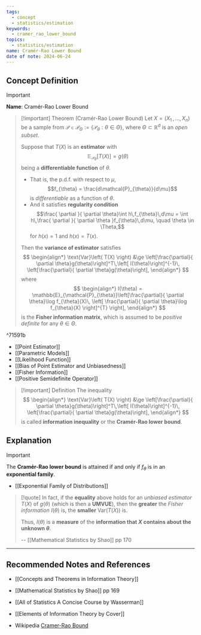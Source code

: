 ```yaml
---
tags:
  - concept
  - statistics/estimation
keywords:
  - cramer_rao_lower_bound
topics:
  - statistics/estimation
name: Cramér-Rao Lower Bound
date of note: 2024-06-24
---
```


## Concept Definition

>[!important]
>**Name**: Cramér-Rao Lower Bound

>[!important] Theorem (Cramér-Rao Lower Bound)
>Let $X = (X_{1} \,{,}\ldots{,}\,X_{n})$ be a sample from $\mathcal{P} \in \mathscr{P}_{\Theta} := \left\{ \mathcal{P}_{\theta}: \theta \in \Theta \right\}$, where $\Theta \subset \mathbb{R}^d$ is an *open subset*.
>
>Suppose that $T(X)$ is an **estimator** with $$ \mathbb{E}_{\mathcal{P}_{\theta}}\left[ T(X) \right] = g(\theta)$$ being a **differentiable function** of $\theta$. 
>
>- That is, the p.d.f. with respect to $\mu$, $$f_{\theta} = \frac{d\mathcal{P}_{\theta}}{d\mu}$$ is *differentiable* as a function of $\theta$. 
>- And it satisfies **regularity condition** $$\frac{ \partial  }{ \partial \theta}\int h\,f_{\theta}\,d\mu = \int h\,\frac{ \partial  }{ \partial \theta }f_{\theta}\,d\mu, \quad \theta \in \Theta,$$ for $h(x) = 1$ and $h(x)= T(x)$.
>
>Then the **variance of estimator** satisfies 
>$$
>\begin{align*}
> \text{Var}\left( T(X) \right) &\ge \left[\frac{\partial}{ \partial \theta}g(\theta)\right]^T\,\left[ I(\theta)\right]^{-1}\,  \left[\frac{\partial}{ \partial \theta}g(\theta)\right],
>\end{align*}
>$$
>where 
>$$
>\begin{align*}
> I(\theta) =  \mathbb{E}_{\mathcal{P}_{\theta}}\left[\frac{\partial}{ \partial \theta}\log f_{\theta}(X)\, \left[ \frac{\partial}{ \partial \theta}\log f_{\theta}(X) \right]^{T}  \right],
>\end{align*}
>$$
>is the **Fisher information matrix**, which is assumed to be *positive definite* for any $\theta\in \Theta.$

^71591b

- [[Point Estimator]]
- [[Parametric Models]]
- [[Likelihood Function]]
- [[Bias of Point Estimator and Unbiasedness]]
- [[Fisher Information]]
- [[Positive Semidefinite Operator]]

>[!important] Definition
>The inequality
>$$
>\begin{align*}
> \text{Var}\left( T(X) \right) &\ge \left[\frac{\partial}{ \partial \theta}g(\theta)\right]^T\,\left[ I(\theta)\right]^{-1}\,  \left[\frac{\partial}{ \partial \theta}g(\theta)\right],
>\end{align*}
>$$
>is called **information inequality** or the **Cramér-Rao lower bound**. 


## Explanation

>[!important]
>The **Cramér-Rao lower bound** is attained if and only if $f_{\theta}$ is in an **exponential family**.

- [[Exponential Family of Distributions]]

>[!quote]
>In fact, if the **equality** above  holds for an *unbiased estimator* $T(X)$ of $g(\theta)$ (which is then a **UMVUE**), then the **greater** the *Fisher information* $I(\theta)$ is, the **smaller** $\text{Var}(T(X))$  is. 
>
>Thus, $I(\theta)$ is a **measure** of the **information that $X$ contains about the unknown $\theta$**.
>
>-- [[Mathematical Statistics by Shao]] pp 170






-----------
##  Recommended Notes and References




- [[Concepts and Theorems in Information Theory]]


- [[Mathematical Statistics by Shao]] pp 169
- [[All of Statistics A Concise Course by Wasserman]]
- [[Elements of Information Theory by Cover]]
- Wikipedia [Cramer-Rao Bound](https://en.wikipedia.org/wiki/Cram%C3%A9r%E2%80%93Rao_bound)
